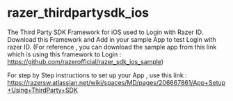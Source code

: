 # razer_thirdpartysdk_ios
The Third Party SDK Framework for iOS used to Login with Razer ID.
Download this Framework and Add in your sample App to test Login with razer ID. (For reference , you can download the sample app from this link which is using this framework to Login : https://github.com/razerofficial/razer_sdk_ios_sample) 

For step by Step instructions to set up your App , use this link :
https://razersw.atlassian.net/wiki/spaces/MD/pages/206667861/App+Setup+Using+ThirdParty+SDK
